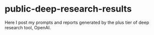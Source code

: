 # public-deep-research-results
Here I post my prompts and reports generated by the plus tier of deep research tool, OpenAI.

